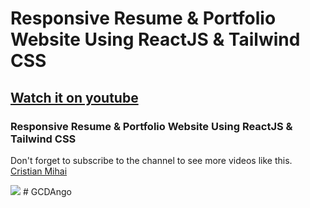 # Responsive Resume & Portfolio Website Using ReactJS & Tailwind CSS
## [Watch it on youtube](https://youtu.be/NG3V7CeDgk0)
### Responsive Resume & Portfolio Website Using ReactJS & Tailwind CSS
Don't forget to subscribe to the channel to see more videos like this. [Cristian Mihai](https://www.youtube.com/channel/UC5dPmW7ZTsLyIqd-M4cs8EA)

![](preview.png)
#   G C D A n g o  
 